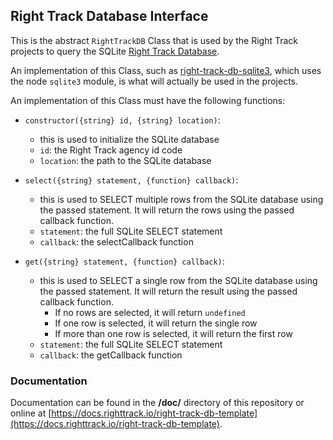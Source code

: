 Right Track Database Interface
------------------------------

This is the abstract `RightTrackDB` Class that is used by the Right Track projects
to query the SQLite [Right Track Database](https://github.com/right-track/right-track-db-build).

An implementation of this Class, such as [right-track-db-sqlite3](https://github.com/right-track/right-track-db-sqlite3),
which uses the node `sqlite3` module, is what will actually be used in the projects.

An implementation of this Class must have the following functions:

- `constructor({string} id, {string} location)`:
    - this is used to initialize the SQLite database
    - `id`: the Right Track agency id code
    - `location`: the path to the SQLite database

- `select({string} statement, {function} callback)`:
    - this is used to SELECT multiple rows from the SQLite database using 
    the passed statement.  It will return the rows using the passed callback 
    function.
    - `statement`: the full SQLite SELECT statement
    - `callback`: the selectCallback function

- `get({string} statement, {function} callback)`:
    - this is used to SELECT a single row from the SQLite database using the 
    passed statement.  It will return the result using the passed callback 
    function.
        - If no rows are selected, it will return `undefined`
        - If one row is selected, it will return the single row
        - If more than one row is selected, it will return the first row
    - `statement`: the full SQLite SELECT statement
    - `callback`: the getCallback function
 
 
 ### Documentation
 
 Documentation can be found in the **/doc/** directory of this repository 
 or online at [https://docs.righttrack.io/right-track-db-template](https://docs.righttrack.io/right-track-db-template).